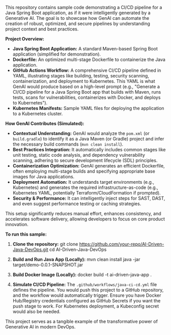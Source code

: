 This repository contains sample code demonstrating a CI/CD pipeline for a Java Spring Boot application, as if it were intelligently generated by a Generative AI. The goal is to showcase how GenAI can automate the creation of robust, optimized, and secure pipelines by understanding project context and best practices.

**Project Overview:**

*   **Java Spring Boot Application:** A standard Maven-based Spring Boot application (simplified for demonstration).
*   **Dockerfile:** An optimized multi-stage Dockerfile to containerize the Java application.
*   **GitHub Actions Workflow:** A comprehensive CI/CD pipeline defined in YAML, illustrating stages like building, testing, security scanning, containerization, and deployment to Kubernetes. This YAML is what GenAI would produce based on a high-level prompt (e.g., "Generate a CI/CD pipeline for a Java Spring Boot app that builds with Maven, runs tests, scans for vulnerabilities, containerizes with Docker, and deploys to Kubernetes").
*   **Kubernetes Manifests:** Sample YAML files for deploying the application to a Kubernetes cluster.

**How GenAI Contributes (Simulated):**

*   **Contextual Understanding:** GenAI would analyze the `pom.xml` (or `build.gradle`) to identify it as a Java Maven (or Gradle) project and infer the necessary build commands (`mvn clean install`).
*   **Best Practices Integration:** It automatically includes common stages like unit testing, static code analysis, and dependency vulnerability scanning, adhering to secure development lifecycle (SDL) principles.
*   **Containerization Optimization:** GenAI generates an efficient Dockerfile, often employing multi-stage builds and specifying appropriate base images for Java applications.
*   **Deployment Automation:** It understands target environments (e.g., Kubernetes) and generates the required infrastructure-as-code (e.g., Kubernetes YAML, potentially Terraform/CloudFormation if prompted).
*   **Security & Performance:** It can intelligently inject steps for SAST, DAST, and even suggest performance testing or caching strategies.

This setup significantly reduces manual effort, enhances consistency, and accelerates software delivery, allowing developers to focus on core product innovation.

**To run this sample:**

1.  **Clone the repository:**
    git clone https://github.com/your-repo/AI-Driven-Java-DevOps.git
    cd AI-Driven-Java-DevOps

2.  **Build and Run Java App (Locally):**
    mvn clean install
    java -jar target/demo-0.0.1-SNAPSHOT.jar

3.  **Build Docker Image (Locally):**
    docker build -t ai-driven-java-app .

4.  **Simulate CI/CD Pipeline:**
    The `.github/workflows/java-ci-cd.yml` file defines the pipeline. You would push this project to a GitHub repository, and the workflow would automatically trigger. Ensure you have Docker Hub/Registry credentials configured as GitHub Secrets if you want the push stage to work. For Kubernetes deployment, a Kubeconfig secret would also be needed.

This project serves as a tangible example of the transformative power of Generative AI in modern DevOps.